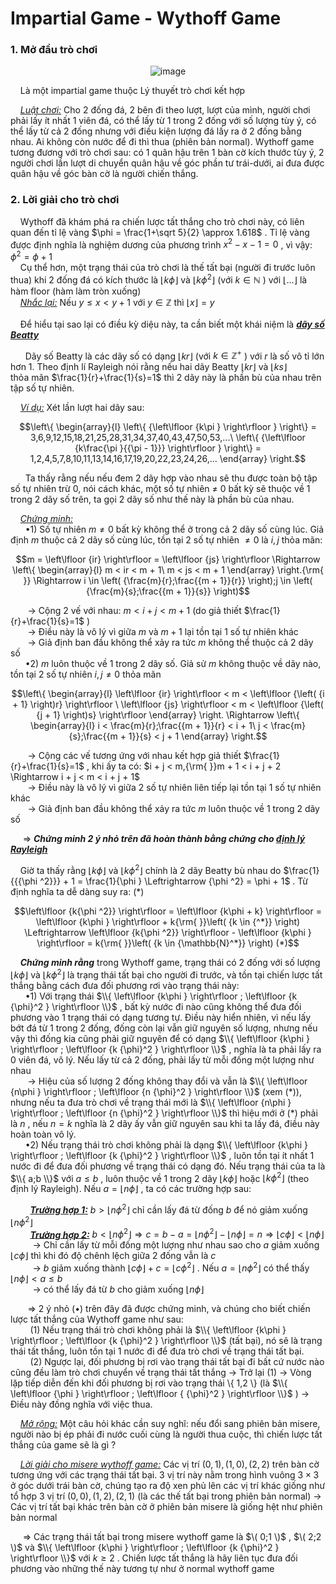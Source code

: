 # Impartial Game - Wythoff Game
### 1. Mở đầu trò chơi <br>
<div align="center">

![image](https://github.com/MustardLawyer1995/LTTC-LTTCKH/assets/156400720/4907f772-b83c-4bb5-9515-b2cb4edf11a5)
</div>

&nbsp;&nbsp;&nbsp;&nbsp;Là một impartial game thuộc Lý thuyết trò chơi kết hợp <br>

&nbsp;&nbsp;&nbsp;&nbsp;*<ins>Luật chơi:</ins>* Cho 2 đống đá, 2 bên đi theo lượt, lượt của mình, người chơi phải lấy ít nhất 1 viên đá, có thể lấy từ 1 trong 2 đống với số lượng tùy ý, có thể lấy từ cả 2 đống nhưng với điều kiện lượng đá lấy ra ở 2 đống bằng nhau. Ai không còn nước để đi thì thua (phiên bản normal). Wythoff game tương đương với trò chơi sau: có 1 quân hậu trên 1 bàn cờ kích thước tùy ý, 2 người chơi lần lượt di chuyển quân hậu về góc phần tư trái-dưới, ai đưa được quân hậu về góc bàn cờ là người chiến thắng. <br>

### 2. Lời giải cho trò chơi <br>
&nbsp;&nbsp;&nbsp;&nbsp;Wythoff đã khám phá ra chiến lược tất thắng cho trò chơi này, có liên quan đến tỉ lệ vàng $\phi = \frac{1+\sqrt 5}{2} \approx 1.618$ . Tỉ lệ vàng được định nghĩa là nghiệm dương của phương trình $x^2-x-1=0$ , vì vậy: ${\phi}^2=\phi + 1$ <br>
&nbsp;&nbsp;&nbsp;&nbsp;Cụ thể hơn, một trạng thái của trò chơi là thế tất bại (người đi trước luôn thua) khi 2 đống đá có kích thước là $\left\lfloor {k\phi } \right\rfloor$ và $\left\lfloor {k {\phi}^2 } \right\rfloor$ (với $k \in \mathbb{N}$ ) với $\left\lfloor {...} \right\rfloor$ là hàm floor (hàm làm tròn xuống) <br>
&nbsp;&nbsp;&nbsp;&nbsp;*<ins>Nhắc lại:</ins>* Nếu $y \le x < y+1$ với $y \in \mathbb{Z}$ thì $\left\lfloor {x} \right\rfloor = y$ <br>  
&nbsp;&nbsp;&nbsp;&nbsp;Để hiểu tại sao lại có điều kỳ diệu này, ta cần biết một khái niệm là ***<ins>dãy số Beatty</ins>*** <br>

&nbsp;&nbsp;&nbsp;&nbsp;&nbsp;&nbsp;Dãy số Beatty là các dãy số có dạng $\left\lfloor {kr} \right\rfloor$ (với $k \in \mathbb{Z^+}$ ) với $r$ là số vô tỉ lớn hơn 1. Theo định lí Rayleigh nói rằng nếu hai dãy Beatty $\left\lfloor {kr} \right\rfloor$ và $\left\lfloor {ks} \right\rfloor$<br> thỏa mãn $\frac{1}{r}+\frac{1}{s}=1$ thì 2 dãy này là phần bù của nhau trên tập số tự nhiên. <br>

&nbsp;&nbsp;&nbsp;&nbsp;*<ins>Ví dụ:</ins>* Xét lần lượt hai dãy sau:  <br>

```math
\left\{ \begin{array}{l}
\left\{ {\left\lfloor {k\pi } \right\rfloor } \right\} = 3,6,9,12,15,18,21,25,28,31,34,37,40,43,47,50,53,...\
\left\{ {\left\lfloor {k\frac{\pi }{{\pi  - 1}}} \right\rfloor } \right\} = 1,2,4,5,7,8,10,11,13,14,16,17,19,20,22,23,24,26,...
\end{array} \right.
```
&nbsp;&nbsp;&nbsp;&nbsp;&nbsp;&nbsp;Ta thấy rằng nếu nếu đem 2 dãy hợp vào nhau sẽ thu được toàn bộ tập số tự nhiên trừ 0, nói cách khác, một số tự nhiên ≠ 0 bất kỳ sẽ thuộc về 1 trong 2 dãy số trên, ta gọi 2 dãy số như thế này là phần bù của nhau. <br>

&nbsp;&nbsp;&nbsp;&nbsp;*<ins>Chứng minh:</ins>* <br>
&nbsp;&nbsp;&nbsp;&nbsp;&nbsp;&nbsp;•1) Số tự nhiên $m \ne 0$ bất kỳ không thể ở trong cả 2 dãy số cùng lúc. Giả định $m$ thuộc cả 2 dãy số cùng lúc, tồn tại 2 số tự nhiên $≠ 0$ là $i,j$ thỏa mãn: <br>

```math
m = \left\lfloor {ir} \right\rfloor  = \left\lfloor {js} \right\rfloor  \Rightarrow \left\{ \begin{array}{l}
m < ir < m + 1\
m < js < m + 1
\end{array} \right.{\rm{ }} \Rightarrow i \in \left( {\frac{m}{r};\frac{{m + 1}}{r}} \right);j \in \left( {\frac{m}{s};\frac{{m + 1}}{s}} \right)
```
&nbsp;&nbsp;&nbsp;&nbsp;&nbsp;&nbsp; $\rightarrow$ Cộng 2 vế với nhau: $m < i + j < m + 1$ (do giả thiết $\frac{1}{r}+\frac{1}{s}=1$ ) <br>
&nbsp;&nbsp;&nbsp;&nbsp;&nbsp;&nbsp; $\rightarrow$ Điều này là vô lý vì giữa $m$ và $m+1$ lại tồn tại 1 số tự nhiên khác <br>
&nbsp;&nbsp;&nbsp;&nbsp;&nbsp;&nbsp; $\rightarrow$ Giả định ban đầu không thể xảy ra tức $m$ không thể thuộc cả 2 dãy số <br>
&nbsp;&nbsp;&nbsp;&nbsp;&nbsp;&nbsp;•2) $m$ luôn thuộc về 1 trong 2 dãy số. Giả sử $m$ không thuộc về dãy nào, tồn tại 2 số tự nhiên $i,j≠ 0$ thỏa mãn <br>

```math
\left\{ \begin{array}{l}
\left\lfloor {ir} \right\rfloor  < m < \left\lfloor {\left( {i + 1} \right)r} \right\rfloor \
\left\lfloor {js} \right\rfloor  < m < \left\lfloor {\left( {j + 1} \right)s} \right\rfloor 
\end{array} \right. \Rightarrow \left\{ \begin{array}{l}
i < \frac{m}{r};\frac{{m + 1}}{r} < i + 1\
j < \frac{m}{s};\frac{{m + 1}}{s} < j + 1
\end{array} \right.
```

&nbsp;&nbsp;&nbsp;&nbsp;&nbsp;&nbsp; $\rightarrow$ Cộng các vế tương ứng với nhau kết hợp giả thiết $\frac{1}{r}+\frac{1}{s}=1$ , khi ấy ta có: $i + j < m,{\rm{ }}m + 1 < i + j + 2 \Rightarrow i + j < m < i + j + 1$ <br>
&nbsp;&nbsp;&nbsp;&nbsp;&nbsp;&nbsp; $\rightarrow$ Điều này là vô lý vì giữa 2 số tự nhiên liên tiếp lại tồn tại 1 số tự nhiên khác <br>
&nbsp;&nbsp;&nbsp;&nbsp;&nbsp;&nbsp; $\rightarrow$ Giả định ban đầu không thể xảy ra tức $m$ luôn thuộc về 1 trong 2 dãy số <br>

&nbsp;&nbsp;&nbsp;&nbsp; $\Longrightarrow$ ***Chứng minh 2 ý nhỏ trên đã hoàn thành bằng chứng cho <ins>định lý Rayleigh</ins>*** <br>

&nbsp;&nbsp;&nbsp;&nbsp;Giờ ta thấy rằng $\left\lfloor {k\phi } \right\rfloor$ và $\left\lfloor {k {\phi}^2 } \right\rfloor$ chính là 2 dãy Beatty bù nhau do $\frac{1}{{{\phi ^2}}} + 1 = \frac{1}{\phi } \Leftrightarrow {\phi ^2} = \phi  + 1$ . Từ định nghĩa ta dễ dàng suy ra: (*) <br>

```math
\left\lfloor {k{\phi ^2}} \right\rfloor  = \left\lfloor {k\phi  + k} \right\rfloor  = \left\lfloor {k\phi } \right\rfloor  + k{\rm{ }}\left( {k \in {^*}} \right) \Leftrightarrow \left\lfloor {k{\phi ^2}} \right\rfloor  - \left\lfloor {k\phi } \right\rfloor  = k{\rm{ }}\left( {k \in {\mathbb{N}^*}} \right) (*)
```

&nbsp;&nbsp;&nbsp;&nbsp;***Chứng minh rằng*** trong Wythoff game, trạng thái có 2 đống với số lượng $\left\lfloor {k\phi } \right\rfloor$ và $\left\lfloor {k {\phi}^2 } \right\rfloor$ là trạng thái tất bại cho người đi trước, và tồn tại chiến lược tất thắng bằng cách đưa đối phương rơi vào trạng thái này: <br>
&nbsp;&nbsp;&nbsp;&nbsp;&nbsp;&nbsp;•1)  Với trạng thái $\\{ \left\lfloor {k\phi } \right\rfloor ; \left\lfloor {k {\phi}^2 } \right\rfloor \\}$ , bất kỳ nước đi nào cũng không thể đưa đối phương vào 1 trạng thái có dạng tương tự. Điều này hiển nhiên, vì nếu lấy bớt đá từ 1 trong 2 đống, đống còn lại vẫn giữ nguyên số lượng, nhưng nếu vậy thì đống kia cũng phải giữ nguyên để có dạng $\\{ \left\lfloor {k\phi } \right\rfloor ; \left\lfloor {k {\phi}^2 } \right\rfloor \\}$ , nghĩa là ta phải lấy ra 0 viên đá, vô lý. Nếu lấy từ cả 2 đống, phải lấy từ mỗi đống một lượng như nhau <br>
&nbsp;&nbsp;&nbsp;&nbsp;&nbsp;&nbsp; $\rightarrow$ Hiệu của số lượng 2 đống không thay đổi và vẫn là $\\{ \left\lfloor {n\phi } \right\rfloor ; \left\lfloor {n {\phi}^2 } \right\rfloor \\}$ (xem (\*)), nhưng nếu ta đưa trò chơi về trạng thái mới là $\\{ \left\lfloor {n\phi } \right\rfloor ; \left\lfloor {n {\phi}^2 } \right\rfloor \\}$ thì hiệu mới ở (\*) phải là $n$ , nếu $n=k$ nghĩa là 2 dãy ấy vẫn giữ nguyên sau khi ta lấy đá, điều này hoàn toàn vô lý. <br>
&nbsp;&nbsp;&nbsp;&nbsp;&nbsp;&nbsp;•2) Nếu trạng thái trò chơi không phải là dạng $\\{ \left\lfloor {k\phi } \right\rfloor ; \left\lfloor {k {\phi}^2 } \right\rfloor \\}$ , luôn tồn tại ít nhất 1 nước đi để đưa đối phương về trạng thái có dạng đó. Nếu trạng thái của ta là $\\{ a;b \\}$ với $a \le b$ ,   luôn thuộc về 1 trong 2 dãy $\left\lfloor {k\phi } \right\rfloor$ hoặc $\left\lfloor {k {\phi}^2 } \right\rfloor$ (theo định lý Rayleigh). Nếu $a = \left\lfloor {n\phi } \right\rfloor$ , ta có các trường hợp sau: <br>

&nbsp;&nbsp;&nbsp;&nbsp;&nbsp;&nbsp;&nbsp;&nbsp;***<ins>Trường hợp 1:</ins>*** $b > \left\lfloor {n{\phi ^2}} \right\rfloor$ chỉ cần lấy đá từ đống $b$ để nó giảm xuống $\left\lfloor {n{\phi ^2}} \right\rfloor$ <br>
&nbsp;&nbsp;&nbsp;&nbsp;&nbsp;&nbsp;&nbsp;&nbsp;***<ins>Trường hợp 2:</ins>*** $b < \left\lfloor {n{\phi ^2}} \right\rfloor  \Rightarrow c = b - a = \left\lfloor {n{\phi ^2}} \right\rfloor  - \left\lfloor {n\phi } \right\rfloor  = n \Rightarrow \left\lfloor {c\phi } \right\rfloor  < \left\lfloor {n\phi } \right\rfloor$ <br>
&nbsp;&nbsp;&nbsp;&nbsp;&nbsp;&nbsp;&nbsp;&nbsp; $\rightarrow$ Chỉ cần lấy từ mỗi đống một lượng như nhau sao cho $a$ giảm xuống $\left\lfloor {c\phi } \right\rfloor$ thì khi đó độ chênh lệch giữa 2 đống vẫn là $c$ <br> 
&nbsp;&nbsp;&nbsp;&nbsp;&nbsp;&nbsp;&nbsp;&nbsp; $\rightarrow$ $b$ giảm xuống thành $\left\lfloor {c\phi } \right\rfloor  + c = \left\lfloor {c{\phi ^2}} \right\rfloor$ . Nếu $a = \left\lfloor {n{\phi ^2}} \right\rfloor$ có thể thấy $\left\lfloor {n\phi } \right\rfloor  < a \le b$ <br>
&nbsp;&nbsp;&nbsp;&nbsp;&nbsp;&nbsp;&nbsp;&nbsp; $\rightarrow$ có thể lấy đá từ $b$ cho giảm xuống $\left\lfloor {n\phi } \right\rfloor$ <br>

&nbsp;&nbsp;&nbsp;&nbsp;&nbsp;&nbsp; $\Longrightarrow$ 2 ý nhỏ (•) trên đây đã được chứng minh, và chúng cho biết chiến lược tất thắng của Wythoff game như sau: <br>
&nbsp;&nbsp;&nbsp;&nbsp;&nbsp;&nbsp;&nbsp;&nbsp;(1) Nếu trạng thái trò chơi không phải là $\\{ \left\lfloor {k\phi } \right\rfloor ; \left\lfloor {k {\phi}^2 } \right\rfloor \\}$ (tất bại), nó sẽ là trạng thái tất thắng, luôn tồn tại 1 nước đi để đưa trò chơi về trạng thái tất bại. <br>
&nbsp;&nbsp;&nbsp;&nbsp;&nbsp;&nbsp;&nbsp;&nbsp;(2) Ngược lại, đối phương bị rơi vào trạng thái tất bại đi bất cứ nước nào cũng đều làm trò chơi chuyển về trạng thái tất thắng $\rightarrow$ Trở lại (1) $\rightarrow$ Vòng lặp tiếp diễn đến khi đối phương bị rơi vào trạng thái \\{ 1,2 \\} (là $\\{ \left\lfloor {\phi } \right\rfloor ; \left\lfloor { {\phi}^2 } \right\rfloor \\}$ ) $\rightarrow$ Điều này đồng nghĩa với việc thua.  <br>

&nbsp;&nbsp;&nbsp;&nbsp;*<ins>Mở rộng:</ins>* Một câu hỏi khác cần suy nghĩ: nếu đổi sang phiên bản misere, người nào bị ép phải đi nước cuối cùng là người thua cuộc, thì chiến lược tất thắng của game sẽ là gì ? <br>

&nbsp;&nbsp;&nbsp;&nbsp;*<ins>Lời giải cho misere wythoff game:</ins>* Các vị trí $\left( {0,1} \right),\left( {1,0} \right),\left( {2,2} \right)$ trên bàn cờ tương ứng với các trạng thái tất bại. 3 vị trí này nằm trong hình vuông $3 \times 3$ ở góc dưới trái bàn cờ, chúng tạo ra độ xen phủ lên các vị trí khác giống như tổ hợp 3 vị trí $\left( {0,0} \right),\left( {1,2} \right),\left( {2,1} \right)$ (là các thế tất bại trong phiên bản normal) $\rightarrow$ Các vị trí tất bại khác trên bàn cờ ở phiên bản misere là giống hệt như phiên bản normal <br>

&nbsp;&nbsp;&nbsp;&nbsp; $\Longrightarrow$ Các trạng thái tất bại trong misere wythoff game là $\( 0;1 \)$ , $\( 2;2 \)$ và $\\{ \left\lfloor {k\phi } \right\rfloor ; \left\lfloor {k {\phi}^2 } \right\rfloor \\}$ với $k \ge 2$ . Chiến lược tất thắng là hãy liên tục đưa đối phương vào những thế này tương tự như ở normal wythoff game <br>

















